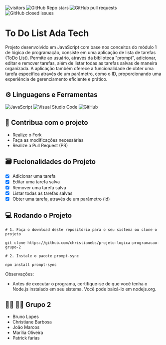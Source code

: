 ![visitors](https://visitor-badge.laobi.icu/badge?page_id=christianebs.projeto-logica-programacao-grupo-2) ![GitHub Repo stars](https://img.shields.io/github/stars/christianebs/projeto-logica-programacao-grupo-2) ![GitHub pull requests](https://img.shields.io/github/issues-pr/christianebs/projeto-logica-programacao-grupo-2) ![GitHub closed issues](https://img.shields.io/github/issues-closed/christianebs/projeto-logica-programacao-grupo-2)

# To Do List Ada Tech

Projeto desenvolvido em JavaScript com base nos conceitos do módulo 1 de lógica de programação, consiste em uma aplicação de lista de tarefas (ToDo List). Permite ao usuário, através da biblioteca "prompt", adicionar, editar e remover tarefas, além de listar todas as tarefas salvas de maneira organizada. A aplicação também oferece a funcionalidade de obter uma tarefa específica através de um parâmetro, como o ID, proporcionando uma experiência de gerenciamento eficiente e prático.

## 	:gear: Linguagens e Ferramentas

![JavaScript](https://img.shields.io/badge/javascript-0D1117.svg?style=for-the-badge&logo=javascript&logoColor=%23F7DF1E) ![Visual Studio Code](https://img.shields.io/badge/Visual%20Studio%20Code-0D1117.svg?style=for-the-badge&logo=visual-studio-code&logoColor=0078d7) ![GitHub](https://img.shields.io/badge/github-0D1117.svg?style=for-the-badge&logo=github&logoColor=white)

## :triangular_flag_on_post: Contribua com o projeto

- Realize o Fork
- Faça as modificações necessárias
- Realize a Pull Request (PR)

## :card_file_box: Fucionalidades do Projeto

- [x] Adicionar uma tarefa
- [x] Editar uma tarefa salva
- [x] Remover uma tarefa salva
- [x] Listar todas as tarefas salvas
- [x] Obter uma tarefa, através de um parâmetro (id)

## :computer: Rodando o Projeto

```shell
# 1. Faça o download deste repositório para o seu sistema ou clone o projeto

git clone https://github.com/christianebs/projeto-logica-programacao-grupo-2

# 2. Instale o pacote prompt-sync

npm install prompt-sync
```
Observações:

- Antes de executar o programa, certifique-se de que você tenha o Node.js instalado em seu sistema. Você pode baixá-lo em nodejs.org.

## :woman_technologist: :man_technologist: Grupo 2

- Bruno Lopes
- Christiane Barbosa
- João Marcos
- Marília Oliveira
- Patrick farias
